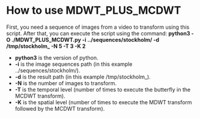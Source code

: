# How to use MDWT_PLUS_MCDWT

First, you need a sequence of images from a video to transform using this script. 
After that, you can execute the script using the command: **python3 -O ./MDWT_PLUS_MCDWT.py -i ../sequences/stockholm/ -d /tmp/stockholm_ -N 5 -T 3 -K 2**

* **python3** is the version of python.
* **-i** is the image sequences path (in this example ../sequences/stockholm/).
* **-d** is the result path (in this example /tmp/stockholm_).
* **-N** is the number of images to transform.
* **-T** is the temporal level (number of times to execute the butterfly in the MCDWT transform).
* **-K** is the spatial level (number of times to execute the MDWT transform followed by the MCDWT transform).
